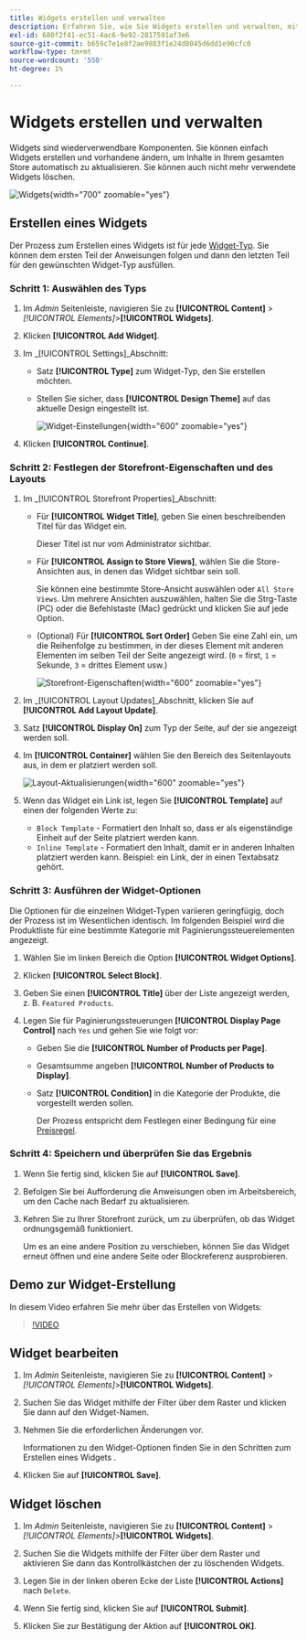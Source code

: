 ```yaml
---
title: Widgets erstellen und verwalten
description: Erfahren Sie, wie Sie Widgets erstellen und verwalten, mit denen Inhalte in Ihrem gesamten Store automatisch aktualisiert werden.
exl-id: 680f2f41-ec51-4ac6-9e92-2817591af3e6
source-git-commit: b659c7e1e8f2ae9883f1e24d8045d6dd1e90cfc0
workflow-type: tm+mt
source-wordcount: '550'
ht-degree: 1%

---
```


# Widgets erstellen und verwalten

Widgets sind wiederverwendbare Komponenten. Sie können einfach Widgets erstellen und vorhandene ändern, um Inhalte in Ihrem gesamten Store automatisch zu aktualisieren. Sie können auch nicht mehr verwendete Widgets löschen.

![Widgets](./assets/widgets.png){width="700" zoomable="yes"}

## Erstellen eines Widgets

Der Prozess zum Erstellen eines Widgets ist für jede [Widget-Typ](widgets.md#widget-types). Sie können dem ersten Teil der Anweisungen folgen und dann den letzten Teil für den gewünschten Widget-Typ ausfüllen.

### Schritt 1: Auswählen des Typs

1. Im _Admin_ Seitenleiste, navigieren Sie zu **[!UICONTROL Content]** > _[!UICONTROL Elements]_>**[!UICONTROL Widgets]**.

1. Klicken **[!UICONTROL Add Widget]**.

1. Im _[!UICONTROL Settings]_Abschnitt:

   - Satz **[!UICONTROL Type]** zum Widget-Typ, den Sie erstellen möchten.

   - Stellen Sie sicher, dass **[!UICONTROL Design Theme]** auf das aktuelle Design eingestellt ist.

     ![Widget-Einstellungen](./assets/widget-settings.png){width="600" zoomable="yes"}

1. Klicken **[!UICONTROL Continue]**.

### Schritt 2: Festlegen der Storefront-Eigenschaften und des Layouts

1. Im _[!UICONTROL Storefront Properties]_Abschnitt:

   - Für **[!UICONTROL Widget Title]**, geben Sie einen beschreibenden Titel für das Widget ein.

     Dieser Titel ist nur vom Administrator sichtbar.

   - Für **[!UICONTROL Assign to Store Views]**, wählen Sie die Store-Ansichten aus, in denen das Widget sichtbar sein soll.

     Sie können eine bestimmte Store-Ansicht auswählen oder `All Store Views`. Um mehrere Ansichten auszuwählen, halten Sie die Strg-Taste (PC) oder die Befehlstaste (Mac) gedrückt und klicken Sie auf jede Option.

   - (Optional) Für **[!UICONTROL Sort Order]** Geben Sie eine Zahl ein, um die Reihenfolge zu bestimmen, in der dieses Element mit anderen Elementen im selben Teil der Seite angezeigt wird. (`0` = first, `1` = Sekunde, `3` = drittes Element usw.)

     ![Storefront-Eigenschaften](./assets/widget-storefront-properties.png){width="600" zoomable="yes"}

1. Im _[!UICONTROL Layout Updates]_Abschnitt, klicken Sie auf **[!UICONTROL Add Layout Update]**.

1. Satz **[!UICONTROL Display On]** zum Typ der Seite, auf der sie angezeigt werden soll.

1. Im **[!UICONTROL Container]** wählen Sie den Bereich des Seitenlayouts aus, in dem er platziert werden soll.

   ![Layout-Aktualisierungen](./assets/widget-layout-update-home-page.png){width="600" zoomable="yes"}

1. Wenn das Widget ein Link ist, legen Sie **[!UICONTROL Template]** auf einen der folgenden Werte zu:

   - `Block Template` - Formatiert den Inhalt so, dass er als eigenständige Einheit auf der Seite platziert werden kann.
   - `Inline Template` - Formatiert den Inhalt, damit er in anderen Inhalten platziert werden kann. Beispiel: ein Link, der in einen Textabsatz gehört.

### Schritt 3: Ausführen der Widget-Optionen

Die Optionen für die einzelnen Widget-Typen variieren geringfügig, doch der Prozess ist im Wesentlichen identisch. Im folgenden Beispiel wird die Produktliste für eine bestimmte Kategorie mit Paginierungssteuerelementen angezeigt.

1. Wählen Sie im linken Bereich die Option **[!UICONTROL Widget Options]**.

1. Klicken **[!UICONTROL Select Block]**.

1. Geben Sie einen **[!UICONTROL Title]** über der Liste angezeigt werden, z. B. `Featured Products`.

1. Legen Sie für Paginierungssteuerungen **[!UICONTROL Display Page Control]** nach `Yes`  und gehen Sie wie folgt vor:

   - Geben Sie die **[!UICONTROL Number of Products per Page]**.

   - Gesamtsumme angeben **[!UICONTROL Number of Products to Display]**.

   - Satz **[!UICONTROL Condition]** in die Kategorie der Produkte, die vorgestellt werden sollen.

     Der Prozess entspricht dem Festlegen einer Bedingung für eine [Preisregel](../merchandising-promotions/price-rules-catalog.md).

### Schritt 4: Speichern und überprüfen Sie das Ergebnis

1. Wenn Sie fertig sind, klicken Sie auf **[!UICONTROL Save]**.

1. Befolgen Sie bei Aufforderung die Anweisungen oben im Arbeitsbereich, um den Cache nach Bedarf zu aktualisieren.

1. Kehren Sie zu Ihrer Storefront zurück, um zu überprüfen, ob das Widget ordnungsgemäß funktioniert.

   Um es an eine andere Position zu verschieben, können Sie das Widget erneut öffnen und eine andere Seite oder Blockreferenz ausprobieren.

## Demo zur Widget-Erstellung

In diesem Video erfahren Sie mehr über das Erstellen von Widgets:

>[!VIDEO](https://video.tv.adobe.com/v/343786?quality=12)

## Widget bearbeiten

1. Im _Admin_ Seitenleiste, navigieren Sie zu **[!UICONTROL Content]** > _[!UICONTROL Elements]_>**[!UICONTROL Widgets]**.

1. Suchen Sie das Widget mithilfe der Filter über dem Raster und klicken Sie dann auf den Widget-Namen.

1. Nehmen Sie die erforderlichen Änderungen vor.

   Informationen zu den Widget-Optionen finden Sie in den Schritten zum Erstellen eines Widgets .

1. Klicken Sie auf **[!UICONTROL Save]**.

## Widget löschen

1. Im _Admin_ Seitenleiste, navigieren Sie zu **[!UICONTROL Content]** > _[!UICONTROL Elements]_>**[!UICONTROL Widgets]**.

1. Suchen Sie die Widgets mithilfe der Filter über dem Raster und aktivieren Sie dann das Kontrollkästchen der zu löschenden Widgets.

1. Legen Sie in der linken oberen Ecke der Liste **[!UICONTROL Actions]** nach `Delete`.

1. Wenn Sie fertig sind, klicken Sie auf **[!UICONTROL Submit]**.

1. Klicken Sie zur Bestätigung der Aktion auf **[!UICONTROL OK]**.
